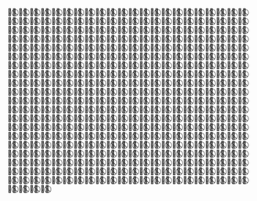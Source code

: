 🏳️‍🌈⃠ 🏳️‍🌈⃠ 🏳️‍🌈⃠ 🏳️‍🌈⃠ 🏳️‍🌈⃠ 🏳️‍🌈⃠ 🏳️‍🌈⃠ 🏳️‍🌈⃠ 🏳️‍🌈⃠ 🏳️‍🌈⃠ 🏳️‍🌈⃠ 🏳️‍🌈⃠ 🏳️‍🌈⃠ 🏳️‍🌈⃠ 🏳️‍🌈⃠ 🏳️‍🌈⃠ 🏳️‍🌈⃠ 🏳️‍🌈⃠ 🏳️‍🌈⃠ 🏳️‍🌈⃠ 🏳️‍🌈⃠ 🏳️‍🌈⃠ 🏳️‍🌈⃠ 🏳️‍🌈⃠ 🏳️‍🌈⃠ 🏳️‍🌈⃠ 🏳️‍🌈⃠ 🏳️‍🌈⃠ 🏳️‍🌈⃠ 🏳️‍🌈⃠ 🏳️‍🌈⃠ 🏳️‍🌈⃠ 🏳️‍🌈⃠ 🏳️‍🌈⃠ 🏳️‍🌈⃠ 🏳️‍🌈⃠ 🏳️‍🌈⃠ 🏳️‍🌈⃠ 🏳️‍🌈⃠ 🏳️‍🌈⃠ 🏳️‍🌈⃠ 🏳️‍🌈⃠ 🏳️‍🌈⃠ 🏳️‍🌈⃠ 🏳️‍🌈⃠ 🏳️‍🌈⃠ 🏳️‍🌈⃠ 🏳️‍🌈⃠ 🏳️‍🌈⃠ 🏳️‍🌈⃠ 🏳️‍🌈⃠ 🏳️‍🌈⃠ 🏳️‍🌈⃠ 🏳️‍🌈⃠ 🏳️‍🌈⃠ 🏳️‍🌈⃠ 🏳️‍🌈⃠ 🏳️‍🌈⃠ 🏳️‍🌈⃠ 🏳️‍🌈⃠ 🏳️‍🌈⃠ 🏳️‍🌈⃠ 🏳️‍🌈⃠ 🏳️‍🌈⃠ 🏳️‍🌈⃠ 🏳️‍🌈⃠ 🏳️‍🌈⃠ 🏳️‍🌈⃠ 🏳️‍🌈⃠ 🏳️‍🌈⃠ 🏳️‍🌈⃠ 🏳️‍🌈⃠ 🏳️‍🌈⃠ 🏳️‍🌈⃠ 
🏳️‍🌈⃠ 🏳️‍🌈⃠ 🏳️‍🌈⃠ 🏳️‍🌈⃠ 🏳️‍🌈⃠ 🏳️‍🌈⃠ 🏳️‍🌈⃠ 🏳️‍🌈⃠ 🏳️‍🌈⃠ 🏳️‍🌈⃠ 🏳️‍🌈⃠ 🏳️‍🌈⃠ 🏳️‍🌈⃠ 🏳️‍🌈⃠ 🏳️‍🌈⃠ 🏳️‍🌈⃠ 🏳️‍🌈⃠ 🏳️‍🌈⃠ 🏳️‍🌈⃠ 🏳️‍🌈⃠ 🏳️‍🌈⃠ 🏳️‍🌈⃠ 🏳️‍🌈⃠ 🏳️‍🌈⃠ 🏳️‍🌈⃠ 🏳️‍🌈⃠ 🏳️‍🌈⃠ 🏳️‍🌈⃠ 🏳️‍🌈⃠ 🏳️‍🌈⃠ 🏳️‍🌈⃠ 🏳️‍🌈⃠ 🏳️‍🌈⃠ 🏳️‍🌈⃠ 🏳️‍🌈⃠ 🏳️‍🌈⃠ 🏳️‍🌈⃠ 🏳️‍🌈⃠ 🏳️‍🌈⃠ 🏳️‍🌈⃠ 🏳️‍🌈⃠ 🏳️‍🌈⃠ 🏳️‍🌈⃠ 🏳️‍🌈⃠ 🏳️‍🌈⃠ 🏳️‍🌈⃠ 🏳️‍🌈⃠ 🏳️‍🌈⃠ 🏳️‍🌈⃠ 🏳️‍🌈⃠ 🏳️‍🌈⃠ 🏳️‍🌈⃠ 🏳️‍🌈⃠ 🏳️‍🌈⃠ 🏳️‍🌈⃠ 🏳️‍🌈⃠ 🏳️‍🌈⃠ 🏳️‍🌈⃠ 🏳️‍🌈⃠ 🏳️‍🌈⃠ 🏳️‍🌈⃠ 🏳️‍🌈⃠ 🏳️‍🌈⃠ 🏳️‍🌈⃠ 🏳️‍🌈⃠ 🏳️‍🌈⃠ 🏳️‍🌈⃠ 🏳️‍🌈⃠ 🏳️‍🌈⃠ 🏳️‍🌈⃠ 🏳️‍🌈⃠ 🏳️‍🌈⃠ 🏳️‍🌈⃠ 🏳️‍🌈⃠ 
🏳️‍🌈⃠ 🏳️‍🌈⃠ 🏳️‍🌈⃠ 🏳️‍🌈⃠ 🏳️‍🌈⃠ 🏳️‍🌈⃠ 🏳️‍🌈⃠ 🏳️‍🌈⃠ 🏳️‍🌈⃠ 🏳️‍🌈⃠ 🏳️‍🌈⃠ 🏳️‍🌈⃠ 🏳️‍🌈⃠ 🏳️‍🌈⃠ 🏳️‍🌈⃠ 🏳️‍🌈⃠ 🏳️‍🌈⃠ 🏳️‍🌈⃠ 🏳️‍🌈⃠ 🏳️‍🌈⃠ 🏳️‍🌈⃠ 🏳️‍🌈⃠ 🏳️‍🌈⃠ 🏳️‍🌈⃠ 🏳️‍🌈⃠ 🏳️‍🌈⃠ 🏳️‍🌈⃠ 🏳️‍🌈⃠ 🏳️‍🌈⃠ 🏳️‍🌈⃠ 🏳️‍🌈⃠ 🏳️‍🌈⃠ 🏳️‍🌈⃠ 🏳️‍🌈⃠ 🏳️‍🌈⃠ 🏳️‍🌈⃠ 🏳️‍🌈⃠ 🏳️‍🌈⃠ 🏳️‍🌈⃠ 🏳️‍🌈⃠ 🏳️‍🌈⃠ 🏳️‍🌈⃠ 🏳️‍🌈⃠ 🏳️‍🌈⃠ 🏳️‍🌈⃠ 🏳️‍🌈⃠ 🏳️‍🌈⃠ 🏳️‍🌈⃠ 🏳️‍🌈⃠ 🏳️‍🌈⃠ 🏳️‍🌈⃠ 🏳️‍🌈⃠ 🏳️‍🌈⃠ 🏳️‍🌈⃠ 🏳️‍🌈⃠ 🏳️‍🌈⃠ 🏳️‍🌈⃠ 🏳️‍🌈⃠ 🏳️‍🌈⃠ 🏳️‍🌈⃠ 🏳️‍🌈⃠ 🏳️‍🌈⃠ 🏳️‍🌈⃠ 🏳️‍🌈⃠ 🏳️‍🌈⃠ 🏳️‍🌈⃠ 🏳️‍🌈⃠ 🏳️‍🌈⃠ 🏳️‍🌈⃠ 🏳️‍🌈⃠ 🏳️‍🌈⃠ 🏳️‍🌈⃠ 🏳️‍🌈⃠ 🏳️‍🌈⃠ 
🏳️‍🌈⃠ 🏳️‍🌈⃠ 🏳️‍🌈⃠ 🏳️‍🌈⃠ 🏳️‍🌈⃠ 🏳️‍🌈⃠ 🏳️‍🌈⃠ 🏳️‍🌈⃠ 🏳️‍🌈⃠ 🏳️‍🌈⃠ 🏳️‍🌈⃠ 🏳️‍🌈⃠ 🏳️‍🌈⃠ 🏳️‍🌈⃠ 🏳️‍🌈⃠ 🏳️‍🌈⃠ 🏳️‍🌈⃠ 🏳️‍🌈⃠ 🏳️‍🌈⃠ 🏳️‍🌈⃠ 🏳️‍🌈⃠ 🏳️‍🌈⃠ 🏳️‍🌈⃠ 🏳️‍🌈⃠ 🏳️‍🌈⃠ 🏳️‍🌈⃠ 🏳️‍🌈⃠ 🏳️‍🌈⃠ 🏳️‍🌈⃠ 🏳️‍🌈⃠ 🏳️‍🌈⃠ 🏳️‍🌈⃠ 🏳️‍🌈⃠ 🏳️‍🌈⃠ 🏳️‍🌈⃠ 🏳️‍🌈⃠ 🏳️‍🌈⃠ 🏳️‍🌈⃠ 🏳️‍🌈⃠ 🏳️‍🌈⃠ 🏳️‍🌈⃠ 🏳️‍🌈⃠ 🏳️‍🌈⃠ 🏳️‍🌈⃠ 🏳️‍🌈⃠ 🏳️‍🌈⃠ 🏳️‍🌈⃠ 🏳️‍🌈⃠ 🏳️‍🌈⃠ 🏳️‍🌈⃠ 🏳️‍🌈⃠ 🏳️‍🌈⃠ 🏳️‍🌈⃠ 🏳️‍🌈⃠ 🏳️‍🌈⃠ 🏳️‍🌈⃠ 🏳️‍🌈⃠ 🏳️‍🌈⃠ 🏳️‍🌈⃠ 🏳️‍🌈⃠ 🏳️‍🌈⃠ 🏳️‍🌈⃠ 🏳️‍🌈⃠ 🏳️‍🌈⃠ 🏳️‍🌈⃠ 🏳️‍🌈⃠ 🏳️‍🌈⃠ 🏳️‍🌈⃠ 🏳️‍🌈⃠ 🏳️‍🌈⃠ 🏳️‍🌈⃠ 🏳️‍🌈⃠ 🏳️‍🌈⃠ 🏳️‍🌈⃠ 
🏳️‍🌈⃠ 🏳️‍🌈⃠ 🏳️‍🌈⃠ 🏳️‍🌈⃠ 🏳️‍🌈⃠ 🏳️‍🌈⃠ 🏳️‍🌈⃠ 🏳️‍🌈⃠ 🏳️‍🌈⃠ 🏳️‍🌈⃠ 🏳️‍🌈⃠ 🏳️‍🌈⃠ 🏳️‍🌈⃠ 🏳️‍🌈⃠ 🏳️‍🌈⃠ 🏳️‍🌈⃠ 🏳️‍🌈⃠ 🏳️‍🌈⃠ 🏳️‍🌈⃠ 🏳️‍🌈⃠ 🏳️‍🌈⃠ 🏳️‍🌈⃠ 🏳️‍🌈⃠ 🏳️‍🌈⃠ 🏳️‍🌈⃠ 🏳️‍🌈⃠ 🏳️‍🌈⃠ 🏳️‍🌈⃠ 🏳️‍🌈⃠ 🏳️‍🌈⃠ 🏳️‍🌈⃠ 🏳️‍🌈⃠ 🏳️‍🌈⃠ 🏳️‍🌈⃠ 🏳️‍🌈⃠ 🏳️‍🌈⃠ 🏳️‍🌈⃠ 🏳️‍🌈⃠ 🏳️‍🌈⃠ 🏳️‍🌈⃠ 🏳️‍🌈⃠ 🏳️‍🌈⃠ 🏳️‍🌈⃠ 🏳️‍🌈⃠ 🏳️‍🌈⃠ 🏳️‍🌈⃠ 🏳️‍🌈⃠ 🏳️‍🌈⃠ 🏳️‍🌈⃠ 🏳️‍🌈⃠ 🏳️‍🌈⃠ 🏳️‍🌈⃠ 🏳️‍🌈⃠ 🏳️‍🌈⃠ 🏳️‍🌈⃠ 🏳️‍🌈⃠ 🏳️‍🌈⃠ 🏳️‍🌈⃠ 🏳️‍🌈⃠ 🏳️‍🌈⃠ 🏳️‍🌈⃠ 🏳️‍🌈⃠ 🏳️‍🌈⃠ 🏳️‍🌈⃠ 🏳️‍🌈⃠ 🏳️‍🌈⃠ 🏳️‍🌈⃠ 🏳️‍🌈⃠ 🏳️‍🌈⃠ 🏳️‍🌈⃠ 🏳️‍🌈⃠ 🏳️‍🌈⃠ 🏳️‍🌈⃠ 🏳️‍🌈⃠ 
🏳️‍🌈⃠ 🏳️‍🌈⃠ 🏳️‍🌈⃠ 🏳️‍🌈⃠ 🏳️‍🌈⃠ 🏳️‍🌈⃠ 🏳️‍🌈⃠ 🏳️‍🌈⃠ 🏳️‍🌈⃠ 🏳️‍🌈⃠ 🏳️‍🌈⃠ 🏳️‍🌈⃠ 🏳️‍🌈⃠ 🏳️‍🌈⃠ 🏳️‍🌈⃠ 🏳️‍🌈⃠ 🏳️‍🌈⃠ 🏳️‍🌈⃠ 🏳️‍🌈⃠ 🏳️‍🌈⃠ 🏳️‍🌈⃠ 🏳️‍🌈⃠ 🏳️‍🌈⃠ 🏳️‍🌈⃠ 🏳️‍🌈⃠ 🏳️‍🌈⃠ 🏳️‍🌈⃠ 🏳️‍🌈⃠ 🏳️‍🌈⃠ 🏳️‍🌈⃠ 🏳️‍🌈⃠ 🏳️‍🌈⃠ 🏳️‍🌈⃠ 🏳️‍🌈⃠ 🏳️‍🌈⃠ 🏳️‍🌈⃠ 🏳️‍🌈⃠ 🏳️‍🌈⃠ 🏳️‍🌈⃠ 🏳️‍🌈⃠ 🏳️‍🌈⃠ 🏳️‍🌈⃠ 🏳️‍🌈⃠ 🏳️‍🌈⃠ 🏳️‍🌈⃠ 🏳️‍🌈⃠ 🏳️‍🌈⃠ 🏳️‍🌈⃠ 🏳️‍🌈⃠ 🏳️‍🌈⃠ 🏳️‍🌈⃠ 🏳️‍🌈⃠ 🏳️‍🌈⃠ 🏳️‍🌈⃠ 🏳️‍🌈⃠ 🏳️‍🌈⃠ 🏳️‍🌈⃠ 🏳️‍🌈⃠ 🏳️‍🌈⃠ 🏳️‍🌈⃠ 🏳️‍🌈⃠ 🏳️‍🌈⃠ 🏳️‍🌈⃠ 🏳️‍🌈⃠ 🏳️‍🌈⃠ 🏳️‍🌈⃠ 🏳️‍🌈⃠ 🏳️‍🌈⃠ 🏳️‍🌈⃠ 🏳️‍🌈⃠ 🏳️‍🌈⃠ 🏳️‍🌈⃠ 🏳️‍🌈⃠ 🏳️‍🌈⃠ 
